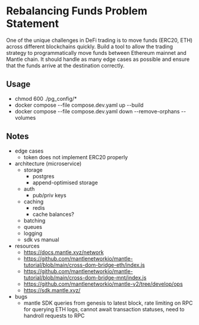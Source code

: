 # Rebalancing Funds Problem Statement

One of the unique challenges in DeFi trading is to move funds (ERC20, ETH)
across different blockchains quickly.
Build a tool to allow the trading strategy to programmatically move funds
between Ethereum mainnet and Mantle chain.
It should handle as many edge cases as possible and ensure that the funds arrive
at the destination correctly.

## Usage

- chmod 600 ./pg_config/*
- docker compose --file compose.dev.yaml up --build
- docker compose --file compose.dev.yaml down --remove-orphans --volumes

## Notes

- edge cases
  - token does not implement ERC20 properly
- architecture (microservice)
  - storage
    - postgres
    - append-optimised storage
  - auth
    - pub/priv keys
  - caching
    - redis
    - cache balances?
  - batching
  - queues
  - logging
  - sdk vs manual
- resources
  - <https://docs.mantle.xyz/network>
  - <https://github.com/mantlenetworkio/mantle-tutorial/blob/main/cross-dom-bridge-eth/index.js>
  - <https://github.com/mantlenetworkio/mantle-tutorial/blob/main/cross-dom-bridge-mnt/index.js>
  - <https://github.com/mantlenetworkio/mantle-v2/tree/develop/ops>
  - <https://sdk.mantle.xyz/>
- bugs
  - mantle SDK queries from genesis to latest block, rate limiting on RPC for
    querying ETH logs, cannot await transaction statuses, need to handroll
    requests to RPC
